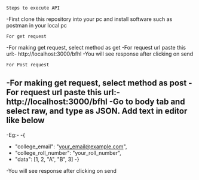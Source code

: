 `Steps to execute API`

-First clone this repository into your pc and install software such as postman in your local pc

`For get request`

-For making get request, select method as get
-For request url paste this url:- http://localhost:3000/bfhl
-You will see response after clicking on send

`For Post request`

-For making get request, select method as post
-For request url paste this url:- http://localhost:3000/bfhl
-Go to body tab and select raw, and type as JSON. Add text in editor like below
-
-Eg:-
-{
-  "college_email": "your_email@example.com",
-  "college_roll_number": "your_roll_number",
-  "data": [1, 2, "A", "B", 3]
-}

-You will see response after clicking on send